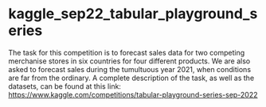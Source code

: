 # kaggle_sep22_tabular_playground_series
The task for this competition is to forecast sales data for two competing merchanise stores in six countries for four different products. We are also asked to forecast sales during the tumultuous year 2021, when conditions are far from the ordinary.  A complete description of the task, as well as the datasets, can be found at this link: https://www.kaggle.com/competitions/tabular-playground-series-sep-2022

